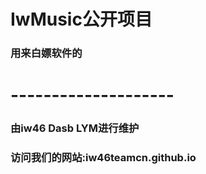 # IwMusic公开项目
### 用来白嫖软件的
# --------------------
### 由iw46 Dasb LYM进行维护
### 访问我们的网站:iw46teamcn.github.io
